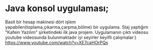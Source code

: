 # Java konsol uygulaması;
Basit bir hesap makinesi dört işlem yapabilen(toplama,çıkarma,çarpma,bölme) bir uygulama.
Staj yaptığım "Kafein Yazılım" şirketindeki ilk java projem.
Uygulamanın çıktı videosu youtube videosunda bulunmaktadır iyi seyirler keyifli çalışmalar:)
https://www.youtube.com/watch?v=XE7caHOrPQs
